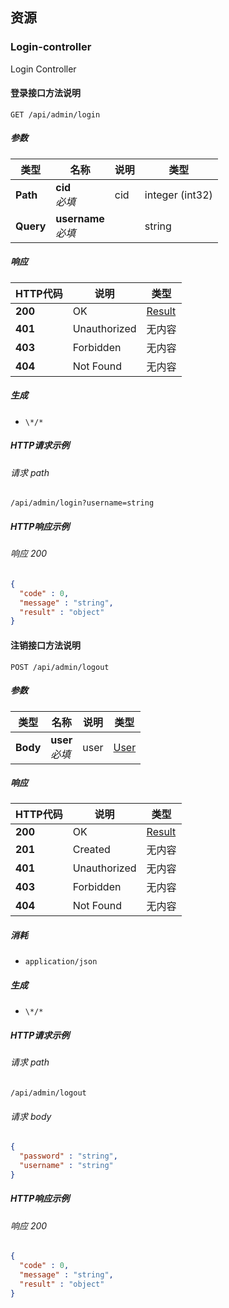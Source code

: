 
<a name="paths"></a>
## 资源

<a name="login-controller_resource"></a>
### Login-controller
Login Controller


<a name="loginusingget"></a>
#### 登录接口方法说明
```
GET /api/admin/login
```


##### 参数

|类型|名称|说明|类型|
|---|---|---|---|
|**Path**|**cid**  <br>*必填*|cid|integer (int32)|
|**Query**|**username**  <br>*必填*||string|


##### 响应

|HTTP代码|说明|类型|
|---|---|---|
|**200**|OK|[Result](#result)|
|**401**|Unauthorized|无内容|
|**403**|Forbidden|无内容|
|**404**|Not Found|无内容|


##### 生成

* `\*/*`


##### HTTP请求示例

###### 请求 path
```
/api/admin/login?username=string
```


##### HTTP响应示例

###### 响应 200
```json
{
  "code" : 0,
  "message" : "string",
  "result" : "object"
}
```


<a name="logoutusingpost"></a>
#### 注销接口方法说明
```
POST /api/admin/logout
```


##### 参数

|类型|名称|说明|类型|
|---|---|---|---|
|**Body**|**user**  <br>*必填*|user|[User](#user)|


##### 响应

|HTTP代码|说明|类型|
|---|---|---|
|**200**|OK|[Result](#result)|
|**201**|Created|无内容|
|**401**|Unauthorized|无内容|
|**403**|Forbidden|无内容|
|**404**|Not Found|无内容|


##### 消耗

* `application/json`


##### 生成

* `\*/*`


##### HTTP请求示例

###### 请求 path
```
/api/admin/logout
```


###### 请求 body
```json
{
  "password" : "string",
  "username" : "string"
}
```


##### HTTP响应示例

###### 响应 200
```json
{
  "code" : 0,
  "message" : "string",
  "result" : "object"
}
```



